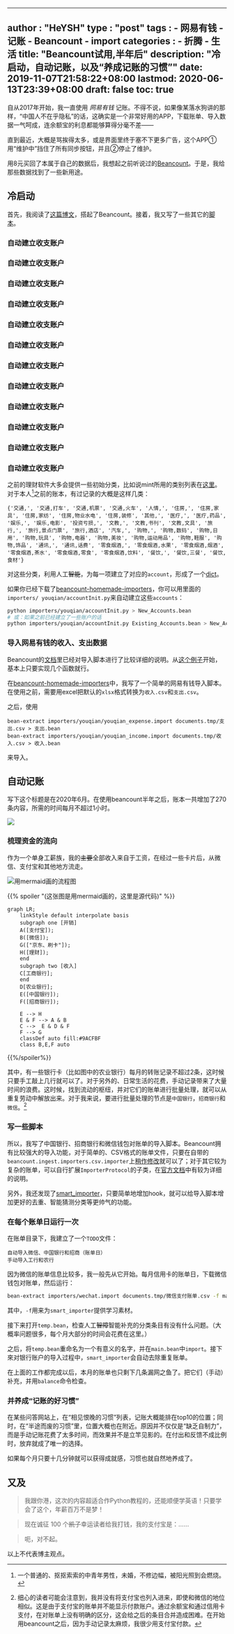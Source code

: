 
---
author : "HeYSH"
type : "post"
tags :
    - 网易有钱
    - 记账
    - Beancount
    - import
categories :
    - 折腾
    - 生活
title: "Beancount试用,半年后"
description: "冷启动，自动记账，以及“养成记账的习惯”"
date: 2019-11-07T21:58:22+08:00
lastmod: 2020-06-13T23:39+08:00
draft: false
toc: true
---
自从2017年开始，我一直使用 *网易有钱* 记账。不得不说，如果像某落水狗讲的那样，“中国人不在乎隐私”的话，这确实是一个非常好用的APP，下载账单、导入数据一气呵成，连余额宝的利息都能够算得分毫不差——

直到最近，大概是骂挨得太多，或是界面里终于塞不下更多广告，这个APP①用“维护中”挡住了所有同步按钮，并且②停止了维护。

用8元买回了本属于自己的数据后，我想起之前听说过的[Beancount](https://www.byvoid.com/zht/blog/beancount-bookkeeping-1)。于是，我给那些数据找到了一些新用途。

## 冷启动

首先，我阅读了[这篇博文](https://yuchi.me/post/beancount-intro/)，搭起了Beancount。接着，我又写了一些其它的[脚本](https://github.com/heyeshuang/beancount-homemade-importers)。

### 自动建立收支账户
### 自动建立收支账户
### 自动建立收支账户
### 自动建立收支账户
### 自动建立收支账户
### 自动建立收支账户
### 自动建立收支账户
### 自动建立收支账户
### 自动建立收支账户
### 自动建立收支账户
### 自动建立收支账户
### 自动建立收支账户

之前的理财软件大多会提供一些初始分类，比如说mint所用的类别列表在[这里](https://www.mint.com/mint-categories)。
对于本人[^self]之前的账本，有过记录的大概是这样几类：

`
{'交通,',
 '交通,打车',
 '交通,机票',
 '交通,火车',
 '人情,',
 '住房,',
 '住房,家具',
 '住房,家纺',
 '住房,物业水电',
 '住房,装修',
 '其他,',
 '医疗,',
 '医疗,药品',
 '娱乐,',
 '娱乐,电影',
 '投资亏损,',
 '文教,',
 '文教,书刊',
 '文教,文具',
 '旅行,',
 '旅行,景点门票',
 '旅行,酒店',
 '汽车,',
 '购物,',
 '购物,数码',
 '购物,日用',
 '购物,玩具',
 '购物,电器',
 '购物,美妆',
 '购物,运动用品',
 '购物,鞋服',
 '购物,饰品',
 '通讯,',
 '通讯,话费',
 '零食烟酒,',
 '零食烟酒,水果',
 '零食烟酒,烟酒',
 '零食烟酒,茶水',
 '零食烟酒,零食',
 '零食烟酒,饮料',
 '餐饮,',
 '餐饮,三餐',
 '餐饮,食材'}
`

对这些分类，利用人工~~智能~~，为每一项建立了对应的`account`，形成了一个[dict](https://github.com/heyeshuang/beancount-homemade-importers/blob/master/importers/youqian/youqianDict.py)。

如果你已经下载了[beancount-homemade-importers](https://github.com/heyeshuang/beancount-homemade-importers)，你可以用里面的`importers/
youqian/accountInit.py`来自动建立这些`accounts`：

```bash
python importers/youqian/accountInit.py > New_Accounts.bean
# 或：如果之前已经建立了一些账户的话
python importers/youqian/accountInit.py Existing_Accounts.bean > New_Accounts.bean
```

### 导入网易有钱的收入、支出数据

Beancount的[文档](https://docs.google.com/document/d/11EwQdujzEo2cxqaF5PgxCEZXWfKKQCYSMfdJowp_1S8/edit#)里已经对导入脚本进行了比较详细的说明。从[这个例子](https://bitbucket.org/blais/beancount/src/tip/examples/ingest/office/importers/utrade/)开始，基本上只要实现几个函数就行。

在[beancount-homemade-importers](https://github.com/heyeshuang/beancount-homemade-importers)中，我写了一个简单的网易有钱导入脚本。在使用之前，需要用excel把默认的`xlsx`格式转换为`收入.csv`和`支出.csv`。

之后，使用

```
bean-extract importers/youqian/youqian_expense.import documents.tmp/支出.csv > 支出.bean
bean-extract importers/youqian/youqian_income.import documents.tmp/收入.csv > 收入.bean
```

来导入。

## 自动记账

写下这个标题是在2020年6月。在使用beancount半年之后，账本一共增加了270条内容，所需的时间每月不超过1小时。

![](条目.png)

### 梳理资金的流向

作为一个单身工薪族，我的~~主要~~全部收入来自于工资，在经过一些卡片后，从微信、支付宝和其他地方流走。

![用mermaid画的流程图](mermaid-diagram.svg)

{{% spoiler "(这张图是用mermaid画的，这里是源代码)" %}}
```mermaid
graph LR;
    linkStyle default interpolate basis
    subgraph one [开销]
    A([支付宝]);
    B([微信]);
    G(["京东、刷卡"]);
    H([理财]);
    end
    subgraph two [收入]
    C[工商银行];
    end
    D[农业银行];
    E([中国银行]);
    F([招商银行]);

    E --> H
    E & F --> A & B
    C -->  E & D & F
    F --> G
    classDef auto fill:#9ACFBF
    class B,E,F auto
```
{{%/spoiler%}}

其中，有一些银行卡（比如图中的农业银行）每月的转账记录不超过2条，这时候只要手工敲上几行就可以了。对于另外的、日常生活的花费，手动记录带来了大量时间的浪费。这时候，找到流动的枢纽，并对它们的账单进行批量处理，就可以从重复劳动中解放出来。对于我来说，要进行批量处理的节点是`中国银行`，`招商银行`和`微信`。[^alipay]

### 写一些脚本

所以，我写了中国银行、招商银行和微信钱包对账单的导入脚本。Beancount拥有比较强大的导入功能，对于简单的、CSV格式的账单文件，只要在自带的`beancount.ingest.importers.csv.importer`上[稍作修改](https://github.com/heyeshuang/beancount-homemade-importers/blob/master/importers/boc.import)就可以了；对于其它较为复杂的账单，可以自行扩展`ImporterProtocol`的子类，在[官方文档](https://docs.google.com/document/d/11EwQdujzEo2cxqaF5PgxCEZXWfKKQCYSMfdJowp_1S8/edit#heading=h.z153vh2ll6ix)中有较为详细的说明。

另外，我还发现了[smart_importer](https://github.com/beancount/smart_importer)，只要简单地增加hook，就可以给导入脚本增加更好的去重、智能猜测分类等更帅气的功能。

### 在每个账单日运行一次

在账单目录下，我建立了一个`TODO`文件：

```
自动导入微信、中国银行和招商（账单日）
手动导入工行和农行
```
因为微信的账单信息比较多，我一般先从它开始。每月信用卡的账单日，下载微信钱包对账单，然后运行：

```bash
bean-extract importers/wechat.import documents.tmp/微信支付账单.csv -f main.bean > temp.bean 
```

其中，`-f`用来为`smart_importer`提供学习素材。

接下来打开`temp.bean`，检查人工~~智障~~智能补充的分类条目有没有什么问题。（大概率问题很多，每个月大部分的时间会花费在这里。）

之后，将`temp.bean`重命名为一个有意义的名字，并在`main.bean`中`import`。接下來对银行账户的导入过程中，`smart_importer`会自动去除重复账单。

在上面的工作都完成以后，本月的账单也只剩下几条漏网之鱼了。把它们（手动）补充，并用`balance`命令检查。


### 并养成“记账的好习惯”

在某些问答网站上，在“相见恨晚的习惯”列表，记账大概能排在top10的位置；同时，在“半途而废的习惯”里，位置大概也在附近。原因并不仅仅是“缺乏自制力”，而是手动记账花费了太多时间，而效果并不是立竿见影的。在付出和反馈不成比例时，放弃就成了唯一的选择。

如果每个月只要十几分钟就可以获得成就感，习惯也就自然地养成了。

## 又及

> 我跟你港，这次的内容超适合作Python教程的，还能顺便学英语！只要学会了这个，年薪百万不是梦！

> 现在诚征 100 个~~凯子~~幸运读者给我打钱，我的支付宝是：……

> 呃，对不起。

以上不代表博主观点。


[^self]:一个普通的、抠抠索索的中青年男性，未婚，不修边幅，被阳光照到会燃烧。
[^alipay]:细心的读者可能会注意到，我并没有将支付宝也列入进来，即使和微信的地位相似。这是由于支付宝的账单并不能显示付款账户。通过余额宝和通过信用卡支付，在对账单上没有明确的区分，这会给之后的条目合并造成困难。在开始用beancount之后，因为手动记录太麻烦，我很少用支付宝付款。